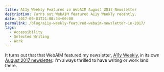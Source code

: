 ```yaml
---
title: A11y Weekly Featured in WebAIM August 2017 Newsletter
description: Turns out WebAIM featured A11y Weekly recently.
date: 2017-09-01T21:08:34+00:00
permalink: /blog/a11y-weekly-featured-webaim-newsletter-in-2017/
tags:
  - Accessibility
  - Selected Writing
  - Work
---
```


It turns out that that WebAIM featured my newsletter, [A11y Weekly](https://a11yweekly.com), in its own [August 2017 newsletter](https://webaim.org/newsletter/2017/august). I'm always thrilled to have writing or work land there.
